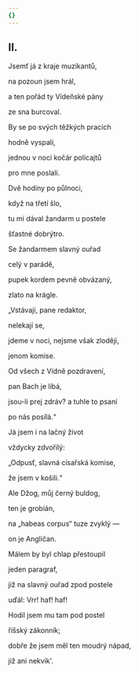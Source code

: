 ```yaml
---
{}
---
```


## II.  

Jsemť já z kraje muzikantů,  

na pozoun jsem hrál,

a ten pořád ty Vídeňské pány

ze sna burcoval.

By se po svých těžkých pracích

hodně vyspali,

jednou v noci kočár policajtů

pro mne poslali.

Dvě hodiny po půlnoci,

když na třetí šlo,

tu mi dával žandarm u postele

šťastné dobrýtro.

Se žandarmem slavný ouřad

celý v parádě,

pupek kordem pevně obvázaný,

zlato na krágle.

„Vstávají, pane redaktor,

nelekají se,

jdeme v noci, nejsme však zloději,

jenom komise.

Od všech z Vídně pozdravení,

pan Bach je líbá,

jsou-li prej zdráv? a tuhle to psaní

po nás posílá.“ 

Já jsem i na lačný život

vždycky zdvořilý:

„Odpusť, slavná císařská komise,

že jsem v košili.“

Ale Džog, můj černý buldog,

ten je grobián,

na „habeas corpus“ tuze zvyklý —

on je Angličan.

Málem by byl chlap přestoupil

jeden paragraf,

již na slavný ouřad zpod postele

uďál: Vrr! haf! haf!

Hodil jsem mu tam pod postel

říšský zákonník;

dobře že jsem měl ten moudrý nápad,

již ani nekvik'.
